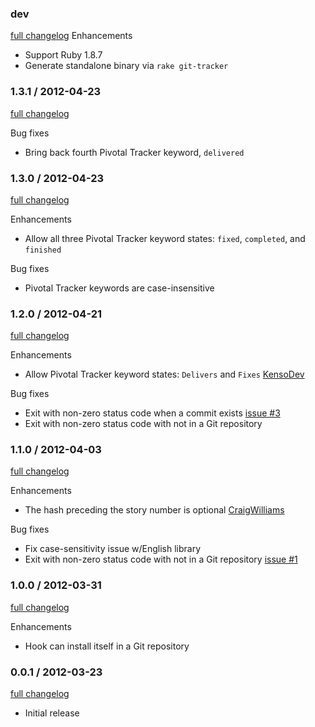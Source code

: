 ### dev
[full changelog](https://github.com/stevenharman/git_tracker/compare/v1.3.0...master)
Enhancements

* Support Ruby 1.8.7
* Generate standalone binary via `rake git-tracker`

### 1.3.1 / 2012-04-23
[full changelog](https://github.com/stevenharman/git_tracker/compare/v1.3.0...v1.3.1)

Bug fixes

* Bring back fourth Pivotal Tracker keyword, `delivered`

### 1.3.0 / 2012-04-23
[full changelog](https://github.com/stevenharman/git_tracker/compare/v1.2.0...v1.3.0)

Enhancements

* Allow all three Pivotal Tracker keyword states: `fixed`, `completed`, and `finished`

Bug fixes

* Pivotal Tracker keywords are case-insensitive

### 1.2.0 / 2012-04-21
[full changelog](https://github.com/stevenharman/git_tracker/compare/v1.1.0...v1.2.0)

Enhancements

* Allow Pivotal Tracker keyword states: `Delivers` and `Fixes` [KensoDev](https://github.com/KensoDev)

Bug fixes

* Exit with non-zero status code when a commit exists [issue
  #3](https://github.com/stevenharman/git_tracker/issues/3)
* Exit with non-zero status code with not in a Git repository

### 1.1.0 / 2012-04-03
[full changelog](https://github.com/stevenharman/git_tracker/compare/v1.0.0...v1.1.0)

Enhancements

* The hash preceding the story number is optional [CraigWilliams](https://github.com/CraigWilliams)

Bug fixes

* Fix case-sensitivity issue w/English library
* Exit with non-zero status code with not in a Git repository [issue
  #1](https://github.com/stevenharman/git_tracker/issues/1)

### 1.0.0 / 2012-03-31
[full changelog](https://github.com/stevenharman/git_tracker/compare/v0.0.1...v1.0.0)

Enhancements

* Hook can install itself in a Git repository

### 0.0.1 / 2012-03-23
[full changelog](https://github.com/stevenharman/git_tracker/compare/5fbbe061e721c1f86fdd5d78a4bfb4c61a0eaf5c...v0.0.1)

* Initial release
